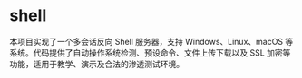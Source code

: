 # shell
本项目实现了一个多会话反向 Shell 服务器，支持 Windows、Linux、macOS 等系统。代码提供了自动操作系统检测、预设命令、文件上传下载以及 SSL 加密等功能，适用于教学、演示及合法的渗透测试环境。
